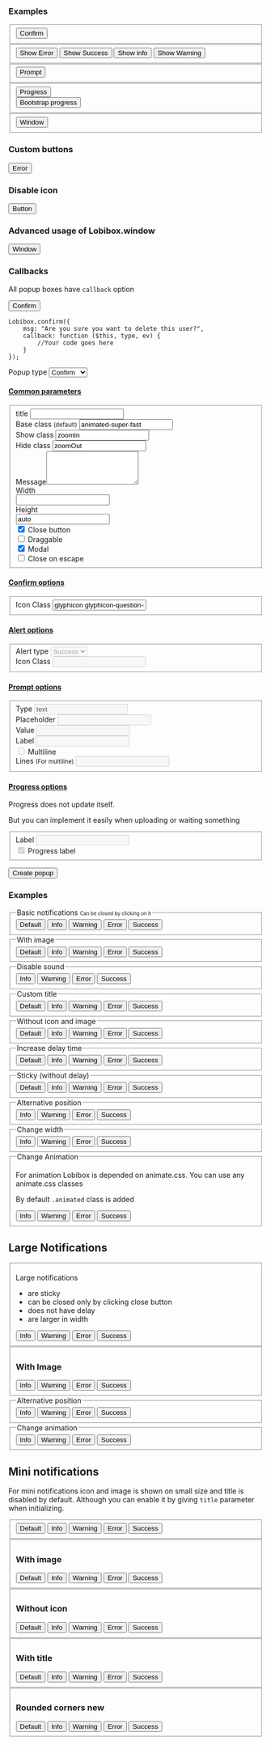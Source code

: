 <div class="container-fluid">

<div class="container-content">

<div id="messageboxes">

<div id="lobibox-messagebox-examples">

### Examples

<div>

<div class="bs-example">

<fieldset>

<div class="bs-example"><button id="popupYesNoBasic" class="btn btn-primary">Confirm</button></div>

</fieldset>

<fieldset>

<div class="bs-example"><button id="popupErrorBasic" class="btn btn-danger">Show Error</button> <button id="popupSuccessBasic" class="btn btn-success">Show Success</button> <button id="popupInfoBasic" class="btn btn-info">Show info</button> <button id="popupWarningBasic" class="btn btn-warning">Show Warning</button></div>

</fieldset>

<fieldset>

<div class="bs-example"><button id="popupPromptBasic" class="btn btn-primary">Prompt</button></div>

</fieldset>

<fieldset>

<div class="bs-example"><button id="popupProgressBasic" class="btn btn-primary">Progress</button></div>

<div class="bs-example"><button id="popupProgressBootstrap" class="btn btn-primary">Bootstrap progress</button></div>

</fieldset>

<fieldset>

<div class="bs-example"><button id="popupWindowBasic" class="btn btn-primary">Window</button></div>

</fieldset>

</div>

<div>

<div class="bs-example">

### Custom buttons

<button id="popupProgressErrorButtons" class="btn btn-danger">Error</button></div>

</div>

<div>

<div class="bs-example">

### Disable icon

<button id="popupConfirmNoIcon" class="btn btn-primary">Button</button></div>

</div>

<div>

<div class="bs-example">

### Advanced usage of Lobibox.window

<button id="popupWindowExample" class="btn btn-primary">Window</button></div>

</div>

</div>

<div>

<div class="bs-example">

### Callbacks

<div class="callout callout-info">

All popup boxes have `callback` option

</div>

<button id="popupYesNoCallback" class="btn btn-primary">Confirm</button></div>

<div class="highlight">

    Lobibox.confirm({
        msg: "Are you sure you want to delete this user?",
        callback: function ($this, type, ev) {
            //Your code goes here
        }
    });        

</div>

</div>

<form id="lobibox-popup-demo-form" action="">

<div class="row">

<div class="col-sm-3">

<div class="form-group"><label class="control-label">Popup type</label> <select class="form-control" name="popupType"><option value="confirm">Confirm</option> <option value="alert">Alert</option> <option value="prompt">Prompt</option> <option value="progress">Progress</option></select></div>

</div>

</div>

<div class="panel panel-default">

<div class="panel-heading">

#### [Common parameters](#common-fieldset-wrapper)

</div>

<div id="common-fieldset-wrapper" class="panel-collapse collapse in">

<div class="panel-body">

<fieldset>

<div class="row">

<div class="col-sm-3">

<div class="form-group"><label class="control-label">title</label> <input type="text" name="title" class="form-control" value=""></div>

</div>

<div class="col-sm-3"><label class="control-label">Base class <small>(default)</small></label> <input type="text" name="baseClass" class="form-control" value="animated-super-fast"></div>

<div class="col-sm-3"><label class="control-label">Show class</label> <input type="text" name="showClass" class="form-control" value="zoomIn"></div>

<div class="col-sm-3"><label class="control-label">Hide class</label> <input type="text" name="hideClass" class="form-control" value="zoomOut"></div>

</div>

<div class="row">

<div class="col-sm-6"><label class="control-label">Message</label><textarea rows="4" class="form-control" name="msg"></textarea></div>

<div class="col-sm-3">

<div class="form-group"><label class="control-label">Width</label>

<div class="form-group"><input type="number" name="width" class="form-control"></div>

</div>

</div>

<div class="col-sm-3">

<div class="form-group"><label class="control-label">Height</label>

<div class="form-group"><input type="text" name="height" value="auto" class="form-control"></div>

</div>

</div>

</div>

<div class="row">

<div class="col-sm-3">

<div class="form-group"><label class="control-label"></label>

<div class="checkbox"><label><input type="checkbox" name="closeButton" checked=""> Close button</label> </div>

</div>

</div>

<div class="col-sm-3">

<div class="form-group"><label class="control-label"></label>

<div class="checkbox"><label><input type="checkbox" name="draggable"> Draggable</label> </div>

</div>

</div>

<div class="col-sm-3">

<div class="form-group"><label class="control-label"></label>

<div class="checkbox"><label><input type="checkbox" name="modal" checked=""> Modal</label> </div>

</div>

</div>

<div class="col-sm-3">

<div class="form-group"><label class="control-label"></label>

<div class="checkbox"><label><input type="checkbox" name="closeOnEsc"> Close on escape</label> </div>

</div>

</div>

</div>

</fieldset>

</div>

</div>

</div>

<div class="row">

<div class="col-md-12">

<div class="panel-group" id="accordion" role="tablist">

<div class="panel panel-default">

<div class="panel-heading" role="tab" id="headingOne">

#### [Confirm options](#confirm-options)

</div>

<div id="confirm-options" class="panel-collapse collapse in" role="tabpanel" aria-labelledby="headingOne">

<div class="panel-body">

<fieldset class="confirm-fieldset">

<div class="row">

<div class="col-md-4">

<div class="form-group"><label class="control-label">Icon Class</label> <input type="text" class="form-control" name="iconClass" value="glyphicon glyphicon-question-sign"></div>

</div>

</div>

</fieldset>

</div>

</div>

</div>

<div class="panel panel-default">

<div class="panel-heading" role="tab" id="headingTwo">

#### [Alert options](#alert-options)

</div>

<div id="alert-options" class="panel-collapse collapse" role="tabpanel" aria-labelledby="headingTwo">

<div class="panel-body">

<fieldset class="alert-fieldset" disabled="">

<div class="row">

<div class="col-md-4">

<div class="form-group"><label class="control-label">Alert type</label> <select class="form-control" name="type"><option value="success">Success</option> <option value="error">Error</option> <option value="info">Info</option> <option value="warning">Warning</option></select></div>

</div>

<div class="col-md-4">

<div class="form-group"><label class="control-label">Icon Class</label> <input type="text" class="form-control" name="iconClass"></div>

</div>

</div>

</fieldset>

</div>

</div>

</div>

<div class="panel panel-default">

<div class="panel-heading" role="tab">

#### [Prompt options](#prompt-options)

</div>

<div id="prompt-options" class="panel-collapse collapse" role="tabpanel" aria-labelledby="headingThree">

<div class="panel-body">

<fieldset class="prompt-fieldset" disabled="">

<div class="row">

<div class="col-md-4">

<div class="form-group"><label class="control-label">Type</label> <input type="text" class="form-control" name="type" value="text"></div>

</div>

<div class="col-md-4">

<div class="form-group"><label class="control-label">Placeholder</label> <input type="text" class="form-control" name="placeholder" value=""></div>

</div>

<div class="col-md-4">

<div class="form-group"><label class="control-label">Value</label> <input type="text" class="form-control" name="value" value=""></div>

</div>

</div>

<div class="row">

<div class="col-md-4">

<div class="form-group"><label class="control-label">Label</label> <input type="text" class="form-control" name="label"></div>

</div>

<div class="col-md-4">

<div class="form-group"><label class="control-label"></label>

<div class="checkbox"><label><input type="checkbox" name="multiline"> Multiline</label> </div>

</div>

</div>

<div class="col-md-4">

<div class="form-group"><label class="control-label">Lines <small class="text-muted">(For multiline)</small></label> <input type="number" class="form-control" name="lines" value=""></div>

</div>

</div>

</fieldset>

</div>

</div>

</div>

<div class="panel panel-default">

<div class="panel-heading" role="tab">

#### [Progress options](#progress-options)

</div>

<div id="progress-options" class="panel-collapse collapse" role="tabpanel" aria-labelledby="headingThree">

<div class="panel-body">

<div class="callout callout-danger">

Progress does not update itself.

But you can implement it easily when uploading or waiting something

</div>

<fieldset class="progress-fieldset" disabled="">

<div class="row">

<div class="col-md-4"><label class="control-label">Label</label> <input type="text" class="form-control" name="label" value=""></div>

<div class="col-md-4"><label class="control-label"></label>

<div class="checkbox"><label><input type="checkbox" name="showProgressLabel" checked=""> Progress label</label> </div>

</div>

</div>

</fieldset>

</div>

</div>

</div>

</div>

</div>

</div>

<button class="btn btn-primary">Create popup</button></form>

</div>

</div>

<div id="notifications">

<div id="lobibox-notification-examples">

### Examples

<fieldset><legend>Basic notifications <small class="text-muted"><small>Can be closed by clicking on it</small></small></legend>

<div class="bs-example"><button id="basicDefault" class="btn btn-default">Default</button> <button id="basicInfo" class="btn btn-info">Info</button> <button id="basicWarning" class="btn btn-warning">Warning</button> <button id="basicError" class="btn btn-danger">Error</button> <button id="basicSuccess" class="btn btn-success">Success</button></div>

</fieldset>

<fieldset><legend>With image</legend>

<div class="bs-example"><button id="basicDefaultImage" class="btn btn-default">Default</button> <button id="basicInfoImage" class="btn btn-info">Info</button> <button id="basicWarningImage" class="btn btn-warning">Warning</button> <button id="basicErrorImage" class="btn btn-danger">Error</button> <button id="basicSuccessImage" class="btn btn-success">Success</button></div>

</fieldset>

<fieldset><legend>Disable sound</legend>

<div class="bs-example"><button id="basicInfoNoSound" class="btn btn-info">Info</button> <button id="basicWarningNoSound" class="btn btn-warning">Warning</button> <button id="basicErrorNoSound" class="btn btn-danger">Error</button> <button id="basicSuccessNoSound" class="btn btn-success">Success</button></div>

</fieldset>

<fieldset><legend>Custom title</legend>

<div class="bs-example"><button id="basicDefaultCustomTitle" class="btn btn-default">Default</button> <button id="basicInfoCustomTitle" class="btn btn-info">Info</button> <button id="basicWarningCustomTitle" class="btn btn-warning">Warning</button> <button id="basicErrorCustomTitle" class="btn btn-danger">Error</button> <button id="basicSuccessCustomTitle" class="btn btn-success">Success</button></div>

</fieldset>

<fieldset><legend>Without icon and image</legend>

<div class="bs-example"><button id="basicDefaultNoIcon" class="btn btn-default">Default</button> <button id="basicInfoNoIcon" class="btn btn-info">Info</button> <button id="basicWarningNoIcon" class="btn btn-warning">Warning</button> <button id="basicErrorNoIcon" class="btn btn-danger">Error</button> <button id="basicSuccessNoIcon" class="btn btn-success">Success</button></div>

</fieldset>

<fieldset><legend>Increase delay time</legend>

<div class="bs-example"><button id="basicDefaultCustomDelay" class="btn btn-default">Default</button> <button id="basicInfoCustomDelay" class="btn btn-info">Info</button> <button id="basicWarningCustomDelay" class="btn btn-warning">Warning</button> <button id="basicErrorCustomDelay" class="btn btn-danger">Error</button> <button id="basicSuccessCustomDelay" class="btn btn-success">Success</button></div>

</fieldset>

<fieldset><legend>Sticky (without delay)</legend>

<div class="bs-example"><button id="basicDefaultNoDelay" class="btn btn-default">Default</button> <button id="basicInfoNoDelay" class="btn btn-info">Info</button> <button id="basicWarningNoDelay" class="btn btn-warning">Warning</button> <button id="basicErrorNoDelay" class="btn btn-danger">Error</button> <button id="basicSuccessNoDelay" class="btn btn-success">Success</button></div>

</fieldset>

<fieldset><legend>Alternative position</legend>

<div class="bs-example"><button id="basicInfoPosition" class="btn btn-info">Info</button> <button id="basicWarningPosition" class="btn btn-warning">Warning</button> <button id="basicErrorPosition" class="btn btn-danger">Error</button> <button id="basicSuccessPosition" class="btn btn-success">Success</button></div>

</fieldset>

<fieldset><legend>Change width</legend>

<div class="bs-example"><button id="basicInfoWidth" class="btn btn-info">Info</button> <button id="basicWarningWidth" class="btn btn-warning">Warning</button> <button id="basicErrorWidth" class="btn btn-danger">Error</button> <button id="basicSuccessWidth" class="btn btn-success">Success</button></div>

</fieldset>

<fieldset><legend>Change Animation</legend>

For animation Lobibox is depended on animate.css. You can use any animate.css classes

By default `.animated` class is added

<div class="bs-example"><button id="basicInfoAnimation" class="btn btn-info">Info</button> <button id="basicWarningAnimation" class="btn btn-warning">Warning</button> <button id="basicErrorAnimation" class="btn btn-danger">Error</button> <button id="basicSuccessAnimation" class="btn btn-success">Success</button></div>

</fieldset>

## Large Notifications

<fieldset>

Large notifications

*   are sticky
*   can be closed only by clicking close button
*   does not have delay
*   are larger in width

<div class="bs-example"><button id="largeInfoBasic" class="btn btn-info">Info</button> <button id="largeWarningBasic" class="btn btn-warning">Warning</button> <button id="largeErrorBasic" class="btn btn-danger">Error</button> <button id="largeSuccessBasic" class="btn btn-success">Success</button></div>

</fieldset>

<fieldset>

### With Image

<div class="bs-example"><button id="largeInfoImage" class="btn btn-info">Info</button> <button id="largeWarningImage" class="btn btn-warning">Warning</button> <button id="largeErrorImage" class="btn btn-danger">Error</button> <button id="largeSuccessImage" class="btn btn-success">Success</button></div>

</fieldset>

<fieldset><legend>Alternative position</legend>

<div class="bs-example"><button id="largeInfoPosition" class="btn btn-info">Info</button> <button id="largeWarningPosition" class="btn btn-warning">Warning</button> <button id="largeErrorPosition" class="btn btn-danger">Error</button> <button id="largeSuccessPosition" class="btn btn-success">Success</button></div>

</fieldset>

<fieldset><legend>Change animation</legend>

<div class="bs-example"><button id="largeInfoAnimation" class="btn btn-info">Info</button> <button id="largeWarningAnimation" class="btn btn-warning">Warning</button> <button id="largeErrorAnimation" class="btn btn-danger">Error</button> <button id="largeSuccessAnimation" class="btn btn-success">Success</button></div>

</fieldset>

## Mini notifications

For mini notifications icon and image is shown on small size and title is disabled by default. Although you can enable it by giving `title` parameter when initializing.

<fieldset>

<div class="bs-example"><button id="miniDefaultAnimation" class="btn btn-default">Default</button> <button id="miniInfoAnimation" class="btn btn-info">Info</button> <button id="miniWarningAnimation" class="btn btn-warning">Warning</button> <button id="miniErrorAnimation" class="btn btn-danger">Error</button> <button id="miniSuccessAnimation" class="btn btn-success">Success</button></div>

</fieldset>

<fieldset>

### With image

<div class="bs-example"><button id="miniDefaultImage" class="btn btn-default">Default</button> <button id="miniInfoImage" class="btn btn-info">Info</button> <button id="miniWarningImage" class="btn btn-warning">Warning</button> <button id="miniErrorImage" class="btn btn-danger">Error</button> <button id="miniSuccessImage" class="btn btn-success">Success</button></div>

</fieldset>

<fieldset>

### Without icon

<div class="bs-example"><button id="miniDefaultNoIcon" class="btn btn-default">Default</button> <button id="miniInfoNoIcon" class="btn btn-info">Info</button> <button id="miniWarningNoIcon" class="btn btn-warning">Warning</button> <button id="miniErrorNoIcon" class="btn btn-danger">Error</button> <button id="miniSuccessNoIcon" class="btn btn-success">Success</button></div>

</fieldset>

<fieldset>

### With title

<div class="bs-example"><button id="miniDefaultTitle" class="btn btn-default">Default</button> <button id="miniInfoTitle" class="btn btn-info">Info</button> <button id="miniWarningTitle" class="btn btn-warning">Warning</button> <button id="miniErrorTitle" class="btn btn-danger">Error</button> <button id="miniSuccessTitle" class="btn btn-success">Success</button></div>

</fieldset>

<fieldset>

### Rounded corners <span class="label label-danger">new</span>

<div class="bs-example"><button id="miniDefaultRounded" class="btn btn-default">Default</button> <button id="miniInfoRounded" class="btn btn-info">Info</button> <button id="miniWarningRounded" class="btn btn-warning">Warning</button> <button id="miniErrorRounded" class="btn btn-danger">Error</button> <button id="miniSuccessRounded" class="btn btn-success">Success</button></div>

</fieldset>

</div>

</div>

</div>

</div>
